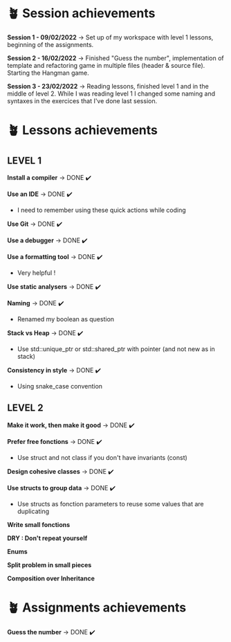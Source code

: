 # :potted_plant:   Session achievements 

**Session 1 - 09/02/2022** -> Set up of my workspace with level 1 lessons, beginning of the assignments.

**Session 2 - 16/02/2022** -> Finished "Guess the number", implementation of template and refactoring game in multiple files (header & source file). Starting the Hangman game.

**Session 3 - 23/02/2022** -> Reading lessons, finished level 1 and in the middle of level 2. While I was reading level 1 I changed some naming and syntaxes in the exercices that I've done last session.


# :potted_plant:   Lessons achievements

## LEVEL 1 

**Install a compiler** -> DONE :heavy_check_mark:

**Use an IDE** -> DONE :heavy_check_mark: 
- I need to remember using these quick actions while coding

**Use Git** -> DONE :heavy_check_mark: 

**Use a debugger** -> DONE :heavy_check_mark: 

**Use a formatting tool** -> DONE :heavy_check_mark:
- Very helpful !

**Use static analysers** -> DONE :heavy_check_mark: 

**Naming** -> DONE :heavy_check_mark: 
- Renamed my boolean as question

**Stack vs Heap** -> DONE :heavy_check_mark: 
- Use std::unique_ptr or std::shared_ptr with pointer (and not new as in stack)

**Consistency in style** -> DONE :heavy_check_mark: 
- Using snake_case convention

## LEVEL 2

**Make it work, then make it good** -> DONE :heavy_check_mark:

**Prefer free fonctions** -> DONE :heavy_check_mark:
- Use struct and not class if you don't have invariants (const)

**Design cohesive classes** -> DONE :heavy_check_mark:

**Use structs to group data** -> DONE :heavy_check_mark:
- Use structs as fonction parameters to reuse some values that are duplicating

**Write small fonctions**

**DRY : Don't repeat yourself**

**Enums**

**Split problem in small pieces**

**Composition over Inheritance**


# :potted_plant:   Assignments achievements

**Guess the number** -> DONE :heavy_check_mark:
